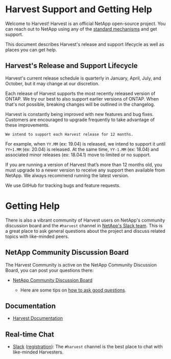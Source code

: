 # Harvest Support and Getting Help

Welcome to Harvest! Harvest is an official NetApp open-source project. You can reach out
to NetApp using any of the [standard mechanisms](http://mysupport.netapp.com/info/web/ECMLP2619434.html) and get support.

This document describes Harvest's release and support lifecycle as well as places you can get help.

## Harvest's Release and Support Lifecycle

Harvest's current release schedule is quarterly in January, April, July, and October, but it may change at our discretion. 

Each release of Harvest supports the most recently released version of ONTAP. We try our best to also support earlier versions of ONTAP. When that's not possible, breaking changes will be outlined in the changelog.

Harvest is constantly being improved with new features and bug fixes. Customers are encouraged to upgrade frequently to take advantage of these improvements.

`We intend to support each Harvest release for 12 months.`

For example, when `YY.MM` (ex: 19.04) is released, we intend to support it until `YY+1.MM` (ex: 20.04) is released. At the same time, `YY-1.MM` (ex: 18.04) and associated minor releases (ex: 18.04.1) move to limited or no support.

If you are running a version of Harvest that’s more than 12 months old, you must upgrade to a newer version to receive any support then available from NetApp. We always recommend running the latest version.

We use GitHub for tracking bugs and feature requests.

# Getting Help

There is also a vibrant community of Harvest users on NetApp's community discussion board and the `#harvest` channel in [NetApp's Slack team](https://ulleundgeorg.slack.com). This is a great place to ask general questions about the project and discuss related topics with like-minded peers.

## NetApp Community Discussion Board

The Harvest Community is active on the NetApp Community Discussion Board, you can post your questions there:

* [NetApp Community Discussion Board](https://community.netapp.com/t5/Data-Infrastructure-Management-Software-Discussions/bd-p/oncommand-storage-management-software-discussions)

  * Here are some tips on [how to ask good questions](https://stackoverflow.com/help/how-to-ask).

## Documentation

* [Harvest Documentation](https://github.com/NetApp/Harvest/docs)

## Real-time Chat

* [Slack](https://ulleundgeorg.slack.com) ([registration](https://join.slack.com/t/netapppub/shared_invite/zt-njcjx2sh-1VR2mEDvPcJAmPutOnP~mg)):
The `#harvest` channel is the best place to chat with like-minded Harvesters.
